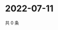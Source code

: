 # 2022-07-11

共 0 条

<!-- BEGIN WEIBO -->
<!-- 最后更新时间 Mon Jul 11 2022 16:07:41 GMT+0800 (China Standard Time) -->

<!-- END WEIBO -->
